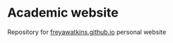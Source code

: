 # Academic website

Repository for [freyawatkins.github.io](https://freyawatkins.github.io) personal website